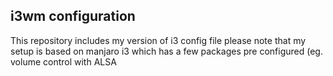 ## i3wm configuration
This repository includes my version of i3 config file
please note that my setup is based on manjaro i3 which has a few packages pre configured (eg. volume control with ALSA 
<!--stackedit_data:
eyJoaXN0b3J5IjpbLTI3Njg2OTIwXX0=
-->